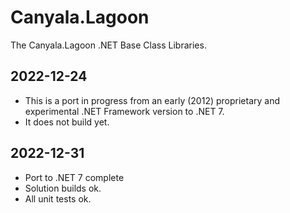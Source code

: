# Canyala.Lagoon
The Canyala.Lagoon .NET Base Class Libraries.

## 2022-12-24
- This is a port in progress from an early (2012) proprietary and experimental .NET Framework version to .NET 7.
- It does not build yet.

## 2022-12-31
- Port to .NET 7 complete
- Solution builds ok.
- All unit tests ok.